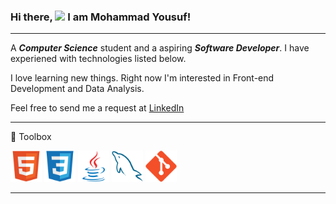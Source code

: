  ### Hi there, <img src="https://raw.githubusercontent.com/MartinHeinz/MartinHeinz/master/wave.gif" width="30px"> I am Mohammad Yousuf!
 
 ---
 
 A ***Computer Science*** student and a aspiring ***Software Developer***. I have experiened with technologies listed below. 
 
 I love learning new things. Right now I'm interested in Front-end Development and Data Analysis. 
 
 Feel free to send me a request at [LinkedIn](https://www.linkedin.com/in/mbilal1998/)
 
 ---
 
 🎒 Toolbox
 
 <img src="https://github.com/devicons/devicon/blob/master/icons/html5/html5-original.svg" alt="HTML5 Logo" width="50" height="50" /> <img src="https://github.com/devicons/devicon/blob/master/icons/css3/css3-original.svg" alt="CSS3 Logo" width="50" height="50" /> <img src="https://github.com/devicons/devicon/blob/master/icons/java/java-original.svg" alt="Java Logo" width="50" height="50" /> <img src="https://github.com/devicons/devicon/blob/master/icons/mysql/mysql-original.svg" alt="MySQL Logo" width="50" height="50" /> <img src="https://github.com/devicons/devicon/blob/master/icons/git/git-original.svg" alt="Git Logo" width="50" height="50" />
 
 ---

<!--Check out these as well. 
[<img src="https://cdn.worldvectorlogo.com/logos/instagram-2-1.svg" alt="Instagram" width="50" height="50" />]()-->
